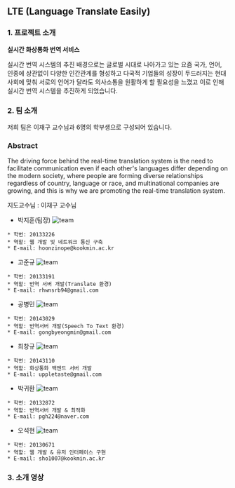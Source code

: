 ## LTE (Language Translate Easily)

### 1. 프로젝트 소개
**실시간 화상통화 번역 서비스**

실시간 번역 시스템의 추진 배경으로는 글로벌 시대로 나아가고 있는 요즘 국가, 언어, 인종에 상관없이 다양한 인간관계를 형성하고 다국적 기업들의 성장이 두드러지는 현대 사회에 맞춰 서로의 언어가 달라도 의사소통을 원활하게 할 필요성을 느꼈고 이로 인해 실시간 번역 시스템을 추진하게 되었습니다.

### 2. 팀 소개
 저희 팀은 이재구 교수님과 6명의 학부생으로 구성되어 있습니다.
 
 
 

### Abstract

 The driving force behind the real-time translation system is the need to facilitate communication even if each other's languages differ depending on the modern society, where people are forming diverse relationships regardless of country, language or race, and multinational companies are growing, and this is why we are promoting the real-time translation system.
 
 
 
 지도교수님 : 이재구 교수님
 - 박지훈(팀장)
 ![team](./image/Jihoon.jpg)
 ```
 * 학번: 20133226
 * 역할: 웹 개발 및 네트워크 통신 구축
 * E-mail: hoonzinope@kookmin.ac.kr
 ```
 
 - 고준규
 ![team](./image/Joonkyu.jpg)
 
  ```
 * 학번: 20133191
 * 역할: 번역 서버 개발(Translate 환경)
 * E-mail: rhwnsrb94@gmail.com
 ```
 
 - 공병민
 ![team](./image/Byungmin.jpg)
 
 ```
 * 학번: 20143029
 * 역할: 번역서버 개발(Speech To Text 환경)
 * E-mail: gongbyeongmin@gmail.com
 ```
 
 - 최창규
 ![team](./image/Changgyu.jpg)
 ```
 * 학번: 20143110
 * 역할: 화상통화 백엔드 서버 개발
 * E-mail: uppletaste@gmail.com
 ```
 
 - 박귀환
 ![team](./image/Gwihwan.jpg)

 ```
 * 학번: 20132872
 * 역할: 번역서버 개발 & 최적화
 * E-mail: pgh224@naver.com
 ```
 
 - 오석현
 ![team](./image/Seokhyun.jpg)

 ```
 * 학번: 20130671
 * 역할: 웹 개발 & 유저 인터페이스 구현
 * E-mail: sho1007@kookmin.ac.kr
 ```


### 3. 소개 영상

 <!-- - 수행계획 영상 -->
 
 <!-- [![image](image/수행계획Thumbnail.jpg)](https://youtu.be/QvpxCjbw0fk) -->
 
 <!-- - 중간결과 시연영상
 
 <!-- [![image](image/중간시연영상Thumbnail.png)](https://youtu.be/150V6K1kyL8) -->

<!-- ### 5. 결과 영상 -->

<!-- [![image](image/최종발표thumbnail.png)](https://youtu.be/QCD2_aA7SQw) -->
